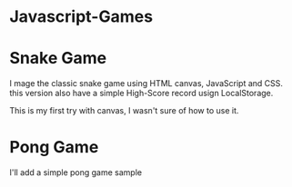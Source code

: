 # Javascript-Games

# Snake Game

I mage the classic snake game using HTML canvas, JavaScript and CSS.
this version also have a simple High-Score record usign LocalStorage.

This is my first try with canvas, I wasn't sure of how to use it. 

# Pong Game

I'll add a simple pong game sample 
